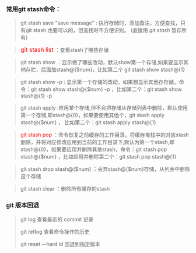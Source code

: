 ### 常用git stash命令：

> git stash save "save message"  : 执行存储时，添加备注，方便查找，只有git stash 也要可以的，但查找时不方便识别。 (直接用  *git  stash*  暂存所有)

> <font color=red size=3>git stash list</font>  ：查看stash了哪些存储 

> git stash show ：显示做了哪些改动，默认show第一个存储,如果要显示其他存贮，后面加stash@{$num}，比如第二个 git stash show stash@{1}

> git stash show -p : 显示第一个存储的改动，如果想显示其他存存储，命令：git stash show  stash@{$num}  -p ，比如第二个：git stash show  stash@{1}  -p

> git stash apply :应用某个存储,但不会把存储从存储列表中删除，默认使用第一个存储,即stash@{0}，如果要使用其他个，git stash apply stash@{$num} ， 比如第二个：git stash apply stash@{1} 

> <font color=red >git stash pop </font>：命令恢复之前缓存的工作目录，将缓存堆栈中的对应stash删除，并将对应修改应用到当前的工作目录下,默认为第一个stash,即stash@{0}，如果要应用并删除其他stash，命令：git stash pop stash@{$num} ，比如应用并删除第二个：git stash pop stash@{1}

>git stash drop stash@{$num} ：丢弃stash@{$num}存储，从列表中删除这个存储

> git stash clear ：删除所有缓存的stash

### git 版本回退

> git log                      查看最近的 commit 记录
>
> git reflog                  查看命令操作的历史
>
> git reset --hard id    回退到指定版本